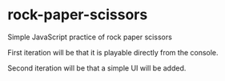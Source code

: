 # rock-paper-scissors

Simple JavaScript practice of rock paper scissors

First iteration will be that it is playable directly from the console.

Second iteration will be that a simple UI will be added. 
